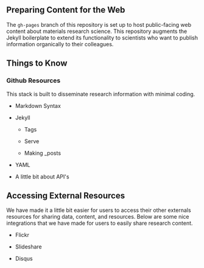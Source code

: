 ## Preparing Content for the Web

The ``gh-pages`` branch of this repository is set up to host public-facing web content
about materials research science.  This repository augments the Jekyll boilerplate to
extend its functionality to scientists who want to publish information organically
to their colleagues.

## Things to Know


### Github Resources

This stack is built to disseminate research information with minimal coding.

* Markdown Syntax

* Jekyll

  * Tags

  * Serve

  * Making _posts

* YAML

* A little bit about API's

## Accessing External Resources

We have made it a little bit easier for users to access their other externals resources
for sharing data, content, and resources.  Below are some nice integrations that we have
made for users to easily share research content.

* Flickr

* Slideshare

* Disqus
